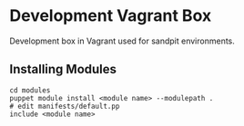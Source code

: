 # Development Vagrant Box

Development box in Vagrant used for sandpit environments.

## Installing Modules
```
cd modules
puppet module install <module name> --modulepath .
# edit manifests/default.pp
include <module name>
```
